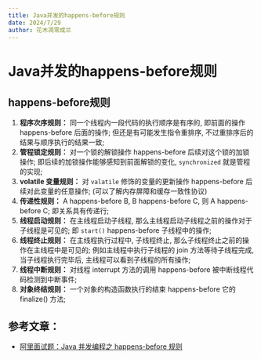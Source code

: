 ```yaml
---
title: Java并发的happens-before规则
date: 2024/7/29
author: 花木凋零成兰
---
```


# **Java并发的happens-before规则**

## **happens-before规则**

1. **程序次序规则：** 同一个线程内一段代码的执行顺序是有序的, 即前面的操作 happens-before 后面的操作; 但还是有可能发生指令重排序, 不过重排序后的结果与顺序执行的结果一致;
2. **管程锁定规则：** 对一个锁的解锁操作 happens-before 后续对这个锁的加锁操作; 即后续的加锁操作能够感知到前面解锁的变化, `synchronized` 就是管程的实现;
3. **volatile 变量规则：** 对 `valatile` 修饰的变量的更新操作 happens-before 后续对此变量的任意操作; (可以了解内存屏障和缓存一致性协议)
4. **传递性规则：** A happens-before B, B happens-before C, 则 A happens-before C; 即关系具有传递行;
5. **线程启动规则：** 在主线程启动子线程, 那么主线程启动子线程之前的操作对于子线程是可见的; 即 `start()` happens-before 子线程中的操作;
6. **线程终止规则：** 在主线程执行过程中, 子线程终止, 那么子线程终止之前的操作在主线程中是可见的; 例如主线程中执行子线程的 join 方法等待子线程完成, 当子线程执行完毕后, 主线程可以看到子线程的所有操作;
7. **线程中断规则：** 对线程 interrupt 方法的调用 happens-before 被中断线程代码检测到中断事件;
8. **对象终结规则：** 一个对象的构造函数执行的结束 happens-before 它的 finalize() 方法;

## 参考文章：

- [阿里面试题：Java 并发编程之 happens-before 规则](https://blog.51cto.com/u_11812862/3002287)
